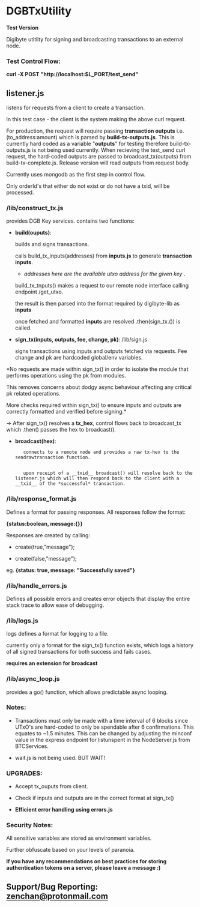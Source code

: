 # DGBTxUtility

**Test Version**

Digibyte utitlity for signing and broadcasting transactions to an external node. 

### Test Control Flow:

**curl -X POST "http://localhost:$L_PORT/test_send"**

## **listener.js** 
listens for requests from a  client to create a transaction. 

In this test case - the client is the system making the above curl request. 

For production, the request will require passing **transaction outputs** i.e. (to_address:amount) which is parsed by **build-tx-outputs.js**. This is currently hard coded as a variable "__outputs__" for testing therefore build-tx-outputs.js is not being used currently.
When recieving the test_send curl request, the hard-coded outputs are passed to broadcast_tx(outputs) from build-tx-complete.js.
Release version will read outputs from request body.

Currently uses mongodb as the first step in control flow. 

Only orderId's that either do not exist or do not have a txid, will be processed. 

### **/lib/construct_tx.js** 
provides DGB Key services. contains two functions:
    
   - **__build(ouputs)__**: 
       
        builds and signs transactions.
   
        calls build_tx_inputs(addresses) from **inputs.js** to generate **transaction inputs**. 
        
        -   *addresses here are the available utxo address for the given key* .
   
        build_tx_tnputs() makes a request to our remote node interface calling endpoint /get_utxo. 
                    
        the result is then parsed into the format required by digibyte-lib as **inputs**
        
        once fetched and formatted __inputs__ are resolved .then(sign_tx.()) is called.
        
   - __**sign_tx(inputs, outputs, fee, change, pk)**__: /lib/sign.js
   
        signs transactions using inputs and outputs fetched via requests. Fee change and pk are hardcoded global/env variables. 
    
*No requests are made within sign_tx() in order to isolate the module that performs operations using the pk from modules.

This removes concerns about dodgy async behaviour affecting any critical pk related operations. 

More checks required within sign_tx() to ensure inputs and outputs are correctly formatted and verified before signing.* 
        
-> After sign_tx() resolves a __tx_hex__, control flows back to broadcast_tx which .then() passes the hex to broadcast().

- **__broadcast(hex)__**:
         
         connects to a remote node and provides a raw tx-hex to the sendrawtransaction function. 


         upon receipt of a __txid__ broadcast() will resolve back to the listener.js which will then respond back to the client with a __txid__ of the *successful* transaction.

### /lib/response_format.js

Defines a format for passing responses. All responses follow the format: 

**{status:boolean, message:{}}**

Responses are created by calling:

- create(true,"message");

- create(false,"message");

eg. **{status: true, message: "Successfully saved"}**

### /lib/handle_errors.js

Defines all possible errors and creates error objects that display the entire stack trace to allow ease of debugging. 

### /lib/logs.js

logs defines a format for logging to a file.

currently only a format for the sign_tx() function exists, which logs a history of all signed transactions for both success and fails cases.

**requires an extension for broadcast**

### /lib/async_loop.js

provides a go() function, which allows predictable async looping.

### Notes:

- Transactions must only be made with a time interval of 6 blocks since UTxO's are hard-coded to only be spendable after 6 confirmations. This equates to ~1.5 minutes. This can be changed by adjusting the minconf value in the express endpoint for listunspent in the NodeServer.js from BTCServices.

- wait.js is not being used. BUT WAIT! 

### UPGRADES:

- Accept tx_ouputs from client.

- Check if inputs and outputs are in the correct format at sign_tx()

- **Efficient error handling using errors.js**

### Security Notes:

All sensitive variables are stored as environment variables. 

Further obfuscate based on your levels of paranoia.

**If you have any recommendations on best practices for storing authentication tokens on a server, please leave a message :)**

## Support/Bug Reporting: zenchan@protonmail.com
